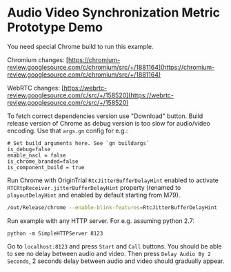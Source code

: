 # Audio Video Synchronization Metric Prototype Demo
You need special Chrome build to run this example.

Chromium changes:
[https://chromium-review.googlesource.com/c/chromium/src/+/1881164](https://chromium-review.googlesource.com/c/chromium/src/+/1881164)

WebRTC changes:
[https://webrtc-review.googlesource.com/c/src/+/158520](https://webrtc-review.googlesource.com/c/src/+/158520)

To fetch correct dependencies version use "Download" button.
Build release version of Chrome as debug version is too slow for audio/video
encoding. Use that `args.gn` config for e.g.:
```
# Set build arguments here. See `gn buildargs`
is_debug=false
enable_nacl = false
is_chrome_branded=false
is_component_build = true
```

Run Chrome with OriginTrial `RtcJitterBufferDelayHint` enabled to
activate `RTCRtpReceiver.jitterBufferDelayHint` property (renamed to
`playoutDelayHint` and enabled by default starting from M79).
```bash
/out/Release/chrome --enable-blink-features=RtcJitterBufferDelayHint
```

Run example with any HTTP server. For e.g. assuming python 2.7:
```
python -m SimpleHTTPServer 8123
```

Go to `localhost:8123` and press `Start` and `Call` buttons. You should be able
to see no delay between audio and video. Then press `Delay Audio By 2 Seconds`,
2 seconds delay between audio and video should gradually appear.



